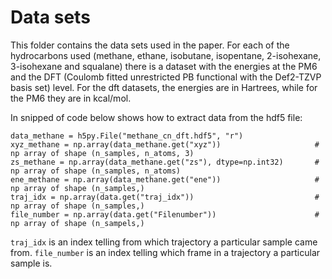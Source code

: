 # Data sets

This folder contains the data sets used in the paper. 
For each of the hydrocarbons used (methane, ethane, isobutane, isopentane, 2-isohexane, 3-isohexane and squalane) there is a dataset with the energies at the PM6 and the DFT (Coulomb fitted unrestricted PB functional with the Def2-TZVP basis set) level.
For the dft datasets, the energies are in Hartrees, while for the PM6 they are in kcal/mol.

In snipped of code below shows how to extract data from the hdf5 file:

```
data_methane = h5py.File("methane_cn_dft.hdf5", "r")
xyz_methane = np.array(data_methane.get("xyz"))                     # np array of shape (n_samples, n_atoms, 3)
zs_methane = np.array(data_methane.get("zs"), dtype=np.int32)       # np array of shape (n_samples, n_atoms)
ene_methane = np.array(data_methane.get("ene"))                     # np array of shape (n_samples,)
traj_idx = np.array(data.get("traj_idx"))                           # np array of shape (n_samples,)
file_number = np.array(data.get("Filenumber"))                      # np array of shape (n_sampels,)
```
`traj_idx` is an index telling from which trajectory a particular sample came from.
`file_number` is an index telling which frame in a trajectory a particular sample is.